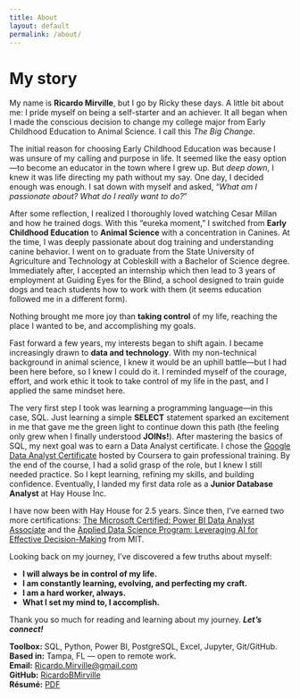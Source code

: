 ```yaml
---
title: About
layout: default
permalink: /about/
---
```

<link rel="stylesheet" href="{{ '/public/css/poole.css' | relative_url }}">
<link rel="stylesheet" href="{{ '/public/css/hyde.css'  | relative_url }}">
<link rel="stylesheet" href="{{ '/public/css/syntax.css' | relative_url }}">
<link rel="stylesheet" href="{{ '/assets/css/custom.css' | relative_url }}">

# My story
My name is **Ricardo Mirville**, but I go by Ricky these days. A little bit about me: I pride myself on being a self-starter and an achiever. It all began when I made the conscious decision to change my college major from Early Childhood Education to Animal Science. I call this *The Big Change*.

The initial reason for choosing Early Childhood Education was because I was unsure of my calling and purpose in life. It seemed like the easy option—to become an educator in the town where I grew up. But *deep down*, I knew it was life directing my path without my say. One day, I decided enough was enough. I sat down with myself and asked, “*What am I passionate about? What do I really want to do?*”

After some reflection, I realized I thoroughly loved watching Cesar Millan and how he trained dogs. With this “eureka moment,” I switched from **Early Childhood Education** to **Animal Science** with a concentration in Canines. At the time, I was deeply passionate about dog training and understanding canine behavior. I went on to graduate from the State University of Agriculture and Technology at Cobleskill with a Bachelor of Science degree. Immediately after, I accepted an internship which then lead to 3 years of employment at Guiding Eyes for the Blind, a school designed to train guide dogs and teach students how to work with them (it seems education followed me in a different form).

Nothing brought me more joy than **taking control** of my life, reaching the place I wanted to be, and accomplishing my goals.

Fast forward a few years, my interests began to shift again. I became increasingly drawn to **data and technology**. With my non-technical background in animal science, I knew it would be an uphill battle—but I had been here before, so I knew I could do it. I reminded myself of the courage, effort, and work ethic it took to take control of my life in the past, and I applied the same mindset here.

The very first step I took was learning a programming language—in this case, SQL. Just learning a simple **SELECT** statement sparked an excitement in me that gave me the green light to continue down this path (the feeling only grew when I finally understood **JOINs!**). After mastering the basics of SQL, my next goal was to earn a Data Analyst certificate. I chose the <a href ="https://www.coursera.org/account/accomplishments/specialization/certificate/BFLRT7QBL846" target="_blank">Google Data Analyst Certificate</a> hosted by Coursera to gain professional training. By the end of the course, I had a solid grasp of the role, but I knew I still needed practice. So I kept learning, refining my skills, and building confidence. Eventually, I landed my first data role as a **Junior Database Analyst** at Hay House Inc.

I have now been with Hay House for 2.5 years. Since then, I’ve earned two more certifications: <a href ="https://learn.microsoft.com/en-us/users/ricardomirville-2244/credentials/1983f2e69424eacd" target="_blank">The Microsoft Certified: Power BI Data Analyst Associate</a> and the <a href ="https://credentials.professional.mit.edu/adc6cc2b-7dc3-4ec6-a050-e7ef02624f2b#acc.XxjeBHtQ" target="_blank">Applied Data Science Program: Leveraging AI for Effective Decision-Making</a> from MIT.

Looking back on my journey, I’ve discovered a few truths about myself:
- **I will always be in control of my life.**
- **I am constantly learning, evolving, and perfecting my craft.**
- **I am a hard worker, always.**
- **What I set my mind to, I accomplish.**

Thank you so much for reading and learning about my journey. 
***Let’s connect!***


**Toolbox:** SQL, Python, Power BI, PostgreSQL, Excel, Jupyter, Git/GitHub.  
**Based in:** Tampa, FL — open to remote work.  
**Email:** <a href="mailto:Ricardo.Mirville@gmail.com">Ricardo.Mirville@gmail.com</a>  
**GitHub:** <a href="https://github.com/RicardoBMirville" target="_blank">RicardoBMirville</a>  
**Résumé:** <a href="{{ site.baseurl }}{{ site.resume_path }}">PDF</a>
